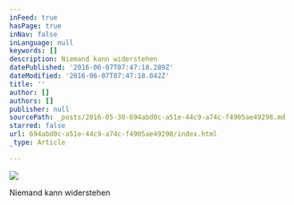 ```yaml
---
inFeed: true
hasPage: true
inNav: false
inLanguage: null
keywords: []
description: Niemand kann widerstehen
datePublished: '2016-06-07T07:47:18.289Z'
dateModified: '2016-06-07T07:47:18.042Z'
title: ''
author: []
authors: []
publisher: null
sourcePath: _posts/2016-05-30-694abd0c-a51e-44c9-a74c-f4905ae49298.md
starred: false
url: 694abd0c-a51e-44c9-a74c-f4905ae49298/index.html
_type: Article

---
```

![](https://the-grid-user-content.s3-us-west-2.amazonaws.com/658c3d8d-2113-45bf-b008-6beb2a030855.jpg)

Niemand kann widerstehen